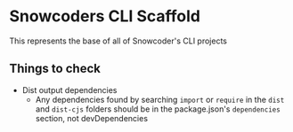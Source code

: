 # Snowcoders CLI Scaffold

This represents the base of all of Snowcoder's CLI projects

## Things to check

- Dist output dependencies
  - Any dependencies found by searching `import` or `require` in the `dist` and `dist-cjs` folders should be in the package.json's `dependencies` section, not devDependencies

